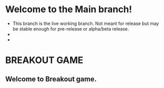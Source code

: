 # Welcome to the Main branch!

* This branch is the live working branch. Not meant for release but may be stable enough for pre-release or alpha/beta release.
*
*

#  **BREAKOUT GAME**

## Welcome to Breakout game.
